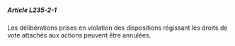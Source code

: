 ##### Article L235-2-1

Les délibérations prises en violation des dispositions régissant les droits de vote attachés aux actions peuvent être annulées.

